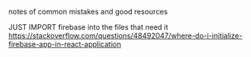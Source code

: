 notes of common mistakes and good resources

JUST IMPORT firebase into the files that need it
https://stackoverflow.com/questions/48492047/where-do-i-initialize-firebase-app-in-react-application